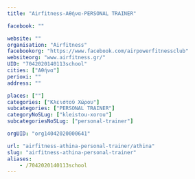 ```yaml
---
title: "Airfitness-Αθήνα-PERSONAL TRAINER"

facebook: ""

website: ""
organisation: "Airfitness"
facebookorg: "https://www.facebook.com/airpowerfitnessclub"
websiteorg: "www.airfitness.gr/"
UID: "7042020140113school"
cities: ["Αθήνα"]
perioxi: ""
address: ""

places: [""]
categories: ["Κλειστού Χώρου"]
subcategories: ["PERSONAL TRAINER"]
categoryNoSLug: ["kleistou-xorou"]
subcategoriesNoSLug: ["personal-trainer"]

orgUID: "org14042020000641"

url: "airfitness-athina-personal-trainer/athina"
slug: "airfitness-athina-personal-trainer"
aliases:
    - /7042020140113school
---
```





